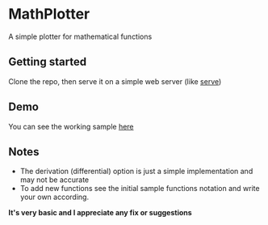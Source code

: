 # MathPlotter

A simple plotter for mathematical functions

## Getting started

Clone the repo, then serve it on a simple web server (like [serve](https://www.npmjs.com/package/serve))

## Demo

You can see the working sample [here](https://tidy-code.github.io/MathPlotter.html)

## Notes

-   The derivation (differential) option is just a simple implementation and may not be accurate
-   To add new functions see the initial sample functions notation and write your own according.

**It's very basic and I appreciate any fix or suggestions**
